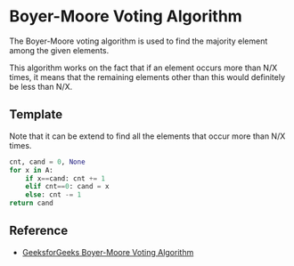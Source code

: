 # Boyer-Moore Voting Algorithm

The Boyer-Moore voting algorithm is used to find the majority element among the given elements.

This algorithm works on the fact that if an element occurs more than N/X times, it means that the remaining elements other than this would definitely be less than N/X.

## Template

Note that it can be extend to find all the elements that occur more than N/X times.

``` py
cnt, cand = 0, None
for x in A:
    if x==cand: cnt += 1
    elif cnt==0: cand = x
    else: cnt -= 1
return cand
```

## Reference

- [GeeksforGeeks Boyer-Moore Voting Algorithm](https://www.geeksforgeeks.org/boyer-moore-majority-voting-algorithm/)